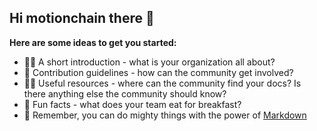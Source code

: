 ## Hi motionchain there 👋


**Here are some ideas to get you started:**

-  🙋‍♀️ A short introduction - what is your organization all about?
-  🌈 Contribution guidelines - how can the community get involved?
-  👩‍💻 Useful resources - where can the community find your docs? Is there anything else the community should know?
- 🍿 Fun facts - what does your team eat for breakfast?
-  🧙 Remember, you can do mighty things with the power of [Markdown](https://docs.github.com/github/writing-on-github/getting-started-with-writing-and-formatting-on-github/basic-writing-and-formatting-syntax)
